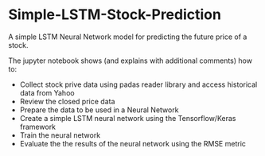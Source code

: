 # Simple-LSTM-Stock-Prediction
A simple LSTM Neural Network model for predicting the future price of a stock.

The jupyter notebook shows (and explains with additional comments) how to:
- Collect stock prive data using padas reader library and access historical data from Yahoo
- Review the closed price data
- Prepare the data to be used in a Neural Network
- Create a simple LSTM neural network using the Tensorflow/Keras framework
- Train the neural network
- Evaluate the the results of the neural network using the RMSE metric